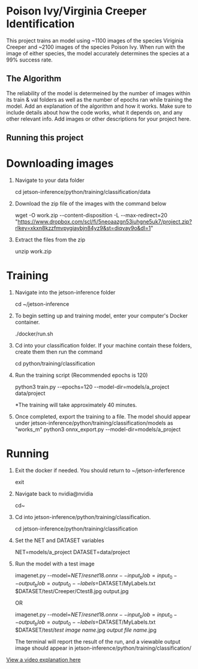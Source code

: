 # Poison Ivy/Virginia Creeper Identification

 This project trains an model using ~1100 images of the species Viriginia Creeper and ~2100 images of the species Poison Ivy. When run with the image of either species, the model accurately determines the species at a 99% success rate.

## The Algorithm

The reliability of the model is determeined by the number of images within its train & val folders as well as the number of epochs ran while training the model. Add an explanation of the algorithm and how it works. Make sure to include details about how the code works, what it depends on, and any other relevant info. Add images or other descriptions for your project here. 

## Running this project

# Downloading images

1. Navigate to your data folder

     cd jetson-inference/python/training/classification/data
   
3. Download the zip file of the images with the command below

     wget -O work.zip --content-disposition -L --max-redirect=20 "https://www.dropbox.com/scl/fi/5neoaazgn53iuhgne5uk7/project.zip?rlkey=xkxn8kzzfmvpygiaybjn84yz9&st=diqvay9o&dl=1"

5. Extract the files from the zip

     unzip work.zip


# Training

1. Navigate into the jetson-inference folder

     cd ~/jetson-inference
   
3. To begin setting up and training model, enter your computer's Docker container.

     ./docker/run.sh

5. Cd into your classification folder. If your machine contain these folders, create them then run the command

     cd python/training/classification

7. Run the training script (Recommended epochs is 120)

     python3 train.py --epochs=120 --model-dir=models/a_project data/project
   
   *The training will take approximately 40 minutes.

9. Once completed, export the training to a file. The model should appear under jetson-inference/python/training/classification/models as "works_m"
     python3 onnx_export.py --model-dir=models/a_project

# Running
1. Exit the docker if needed. You should return to ~/jetson-inferference

     exit

3. Navigate back to nvidia@nvidia

     cd~

5. Cd into jetson-inference/python/training/classification.

     cd jetson-inference/python/training/classification
   
7. Set the NET and DATASET variables

     NET=models/a_project
     DATASET=data/project

9. Run the model with a test image

     imagenet.py --model=$NET/resnet18.onnx --input_blob=input_0 --output_blob=output_0 --labels=$DATASET/MyLabels.txt $DATASET/test/Creeper/Ctest8.jpg output.jpg

      OR

     imagenet.py --model=$NET/resnet18.onnx --input_blob=input_0 --output_blob=output_0 --labels=$DATASET/MyLabels.txt $DATASET/test/*test image name*.jpg *output file name*.jpg

   The terminal will report the result of the run, and a viewable output image should appear in jetson-inference/python/training/classification/




[View a video explanation here](https://youtu.be/F080bepTbSA)
